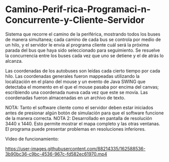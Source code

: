 # Camino-Perif-rica-Programaci-n-Concurrente-y-Cliente-Servidor
Sistema que recorre el camino de la periférica, mostrando todos los buses de manera simultanea; cada camino de cada bus se controla por medio de un hilo, y el servidor le envía al programa cliente cuál será la próxima parada del bus que haya sido seleccionado para seguimiento. Se resuelve la concurrencia entre los buses cada vez que uno se detiene y el de atrás lo alcanza. 

Las coordenadas de los autobuses son leídas cada cierto tiempo por cada hilo. Las coordenadas generales fueron mappeadas utilizando la localización en el plano del mouse y un evento de Java SWING que detectaba el momento en el que el mouse pasaba por encima del canvas; escribiendo una coordenada nueva cada vez que este se movía. Las coordenadas fueron almacenadas en un archivo de texto. 

NOTA: Tanto el software cliente como el servidor deben estar iniciados antes de presionar algún botón de simulación para que el software funcione de la manera correcta. 
NOTA 2: Desarrollado en pantalla de resolución 3440 x 1440. Esto permite mostrar el mapa completo y las otras ventanas. El programa puede presentar problemas en resoluciones inferiores.

Video de funcionamiento: 

https://user-images.githubusercontent.com/88214335/162588536-3b90bc36-c9bc-4536-967c-fd582ec61970.mp4
